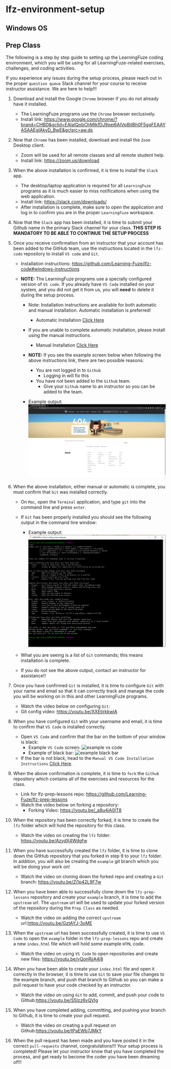 # lfz-environment-setup

## Windows OS

## Prep Class


The following is a step by step guide to setting up the LearningFuze coding environment, which you will be using for all LearningFuze-related exercises, challenges, and coding activities.

If you experience any issues during the setup process, please reach out in the proper `question queue` Slack channel for your course to receive instructor assistance. We are here to help!!!

1. Download and install the Google `Chrome` browser if you do not already have it installed.
    - The LearningFuze programs use the `Chrome` browser exclusively.
    - Install link: https://www.google.com/chrome/?brand=CHBD&gclid=EAIaIQobChMIkfDJ9pei6AIVpBitBh0F5gqFEAAYASAAEgIAkvD_BwE&gclsrc=aw.ds
1. Now that `Chrome` has been installed, download and install the `Zoom` Desktop client.
    - Zoom will be used for all remote classes and all remote student help.
    - Install link: https://zoom.us/download
1. When the above installation is confirmed, it is time to install the `Slack` app.
    - The desktop/laptop application is required for all `LearningFuze` programs as it is much easier to miss notifications when using the web application.
    - Install link: https://slack.com/downloads/
    - After installation is complete, make sure to open the application and log in to confirm you are in the proper `LearningFuze` workspace.
1. Now that the `Slack` app has been installed, it is time to submit your Github name in the primary Slack channel for your class. **THIS STEP IS MANDATORY TO BE ABLE TO CONTINUE THE SETUP PROCESS**
1. Once you receive confirmation from an instructor that your account has been added to the GitHub team, use the instructions located in the `lfz-code` repository to install `VS code` and `Git`.
    - Installation instructions: https://github.com/Learning-Fuze/lfz-code#windows-instructions

    - **NOTE:** The LearningFuze programs use a specially configured version of `VS code`. If you already have `VS Code` installed on your system, and you did not get it from us, you will **need** to delete it during the setup process.
        - Note: Installation instructions are available for both automatic and manual installation. Automatic installation is preferred!
          - Automatic Installation [Click Here](https://github.com/Learning-Fuze/lfz-code#windows-instructions)
        - If you are unable to complete automatic installation, please install using the manual instructions.
            - Manual Installation [Click Here](https://github.com/Learning-Fuze/lfz-code/blob/master/windows/MANUAL_INSTRUCTIONS.md)

        - **NOTE:** If you see the example screen below when following the above instructions link, there are two possible reasons:
            - You are not logged in to `Github`
                - Logging in will fix this
            - You have not been added to the `Github` team.
                - Give your `Github` name to an instructor so you can be added to the team.
        - Example output:
        ![github 404](../images/windows-404.png)
1. When the above installation, either manual or automatic is complete, you must confirm that `Git` was installed correctly.
    - On `Mac`, open the `Terminal` application, and type `git` into the command line and press `enter`.
    - If `Git` has been properly installed you should see the following output in the command line window:
        - Example output:
        ![terminal example](../images/git-windows.png)

    - What you are seeing is a list of `Git` commands; this means installation is complete.
    - If you do not see the above output, contact an instructor for assistance!!
1. Once you have confirmed `Git` is installed, it is time to configure `Git` with your name and email so that it can correctly track and manage the code you will be working on in this and other LearningFuze programs.
    - Watch the video below on configuring `Git`:
    - Git config video: https://youtu.be/XXEtirkkwiA

1. When you have configured `Git` with your username and email, it is time to confirm that `VS Code` is installed correctly.
    - Open `VS Code` and confirm that the bar on the bottom of your window is black:
        - Example `VS Code` screen:
        ![example vs code](../images/vs-example.png)
        - Example of black bar:
        ![example black bar](../images/vs-bar-focus.png)
    - If the bar is not black, head to the `Manual VS Code Installation Instructions` [Click Here](https://github.com/Learning-Fuze/lfz-code/blob/master/windows/MANUAL_INSTRUCTIONS.md).

1. When the above confirmation is complete, it is time to `fork` the `Github` repository which contains all of the exercises and resources for the class.
    - Link for lfz-prep-lessons repo: https://github.com/Learning-Fuze/lfz-prep-lessons
    - Watch the video below on forking a repository:
        - Forking Video: https://youtu.be/_a8u4iA0lT8

1. When the repository has been correctly forked, it is time to create the `lfz` folder which will hold the repository for this class.
    - Watch the video on creating the `lfz` folder: https://youtu.be/AzydX4Wdgfw
1. When you have successfully created the `lfz` folder, it is time to clone down the GitHub repository that you forked in step 9 to your `lfz` folder. In addition, you will also be creating the `example` git branch which you will be doing your work on!
    - Watch the video on cloning down the forked repo and creating a `Git` branch: https://youtu.be/Zi1p42L9F7w
1. When you have been able to successfully clone down the `lfz-prep-lessons` repository and create your `example` branch, it is time to add the `upstream` url.
The `upstream` url will be used to update your forked version of the repository during the `Prep Class` as needed.
    - Watch the video on adding the correct `upstream` url:https://youtu.be/GztAYJ-3oME
1. When the `upstream` url has been successfully created, it is time to use `VS Code` to open the `example` folder in the `lfz-prep-lessons` repo and create a new `index.html` file which will hold some example `HTML` code.
    - Watch the video on using `VS Code` to open repositories and create new files: https://youtu.be/yQonRjjA4j8
1. When you have been able to create your `index.html` file and open it correctly in the browser, it is time to use `Git` to save your file changes to the example branch, and push that branch to Github so you can make a pull request to have your code checked by an instructor.
    - Watch the video on using `Git` to add, commit, and push your code to Github:https://youtu.be/S5Izz6vQVIg

1. When you have completed adding, committing, and pushing your branch to Github, it is time to create your pull request.
    - Watch the video on creating a pull request on Github:https://youtu.be/tPaEWb7JMkY
1. When the pull request has been made and you have posted it in the correct `pull-requests` channel, congratulations!!! Your setup process is completed! Please let your instructor know that you have completed the process, and get ready to become the coder you have been dreaming of!!!
